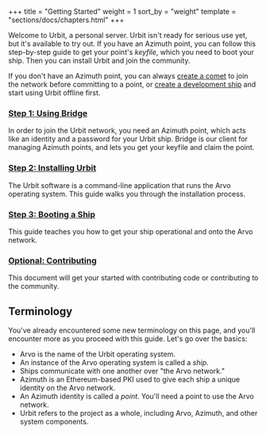 +++
title = "Getting Started"
weight = 1
sort_by = "weight"
template = "sections/docs/chapters.html"
+++

Welcome to Urbit, a personal server. Urbit isn't ready for serious use yet, but it's available to try out. If you have an Azimuth point, you can follow this step-by-step guide to get your point's _keyfile_, which you need to boot your ship. Then you can install Urbit and join the community.

If you don't have an Azimuth point, you can always [create a comet](@/docs/using/creating-a-comet.md) to join the network before committing to a point, or [create a development ship](@/docs/using/creating-a-development-ship.md) and start using Urbit offline first.

### [Step 1: Using Bridge](@/docs/getting-started/using-bridge.md)

In order to join the Urbit network, you need an Azimuth point, which acts like an identity and a password for your Urbit ship. Bridge is our client for managing Azimuth points, and lets you get your keyfile and claim the point.

### [Step 2: Installing Urbit](@/docs/getting-started/installing-urbit.md)

The Urbit software is a command-line application that runs the Arvo operating system. This guide walks you through the installation process.

### [Step 3: Booting a Ship](@/docs/getting-started/booting-a-ship.md)

This guide teaches you how to get your ship operational and onto the Arvo network.

### [Optional: Contributing](contributing)

This document will get your started with contributing code or contributing to the community.

## Terminology

You've already encountered some new terminology on this page, and you'll encounter more as you proceed with this guide. Let's go over the basics:

- Arvo is the name of the Urbit operating system.
- An instance of the Arvo operating system is called a _ship_.
- Ships communicate with one another over "the Arvo network."
- Azimuth is an Ethereum-based PKI used to give each ship a unique identity on the Arvo network.
- An Azimuth identity is called a _point_. You'll need a point to use the Arvo network.
- Urbit refers to the project as a whole, including Arvo, Azimuth, and other system components.

